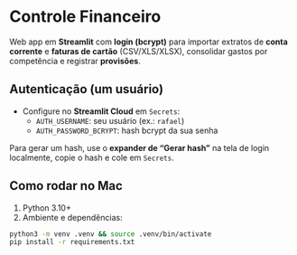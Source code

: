 # Controle Financeiro

Web app em **Streamlit** com **login (bcrypt)** para importar extratos de **conta corrente** e **faturas de cartão** (CSV/XLS/XLSX), consolidar gastos por competência e registrar **provisões**.

## Autenticação (um usuário)

- Configure no **Streamlit Cloud** em `Secrets`:
  - `AUTH_USERNAME`: seu usuário (ex.: `rafael`)
  - `AUTH_PASSWORD_BCRYPT`: hash bcrypt da sua senha

Para gerar um hash, use o **expander de “Gerar hash”** na tela de login localmente, copie o hash e cole em `Secrets`.

## Como rodar no Mac

1. Python 3.10+
2. Ambiente e dependências:
```bash
python3 -m venv .venv && source .venv/bin/activate
pip install -r requirements.txt
